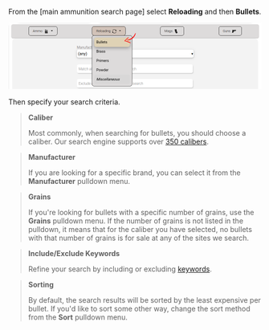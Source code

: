 <!-- TITLE: Searching Bullets -->
<!-- SUBTITLE: A quick summary of Searching Bullets -->

From the [main ammunition search page] select **Reloading** and then **Bullets**.

![Searchbullets 2](/uploads/searchbullets-2.png "Searchbullets 2")

Then specify your search criteria.

> **Caliber**
> 
> Most commonly, when searching for bullets, you should choose a caliber. Our search engine supports over [350 calibers](https://ammoseek.com/calibers).

> **Manufacturer**
> 
> If you are looking for a specific brand, you can select it from the **Manufacturer** pulldown menu.

> **Grains**
> 
>If you're looking for bullets with a specific number of grains, use the **Grains** pulldown menu. If the number of grains is not listed in the pulldown, it means that for the caliber you have selected, no bullets with that number of grains is for sale at any of the sites we search.

> **Include/Exclude Keywords**
> 
> Refine your search by including or excluding [keywords](keywords).

> **Sorting**
> 
> By default, the search results will be sorted by the least expensive per bullet. If you'd like to sort some other way, change the sort method from the **Sort** pulldown menu.